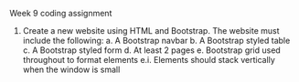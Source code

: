 Week 9 coding assignment

1. Create a new website using HTML and Bootstrap. The website must include the following:
    a. A Bootstrap navbar
    b. A Bootstrap styled table
    c. A Bootstrap styled form
    d. At least 2 pages
    e. Bootstrap grid used throughout to format elements
        e.i. Elements should stack vertically when the window is small